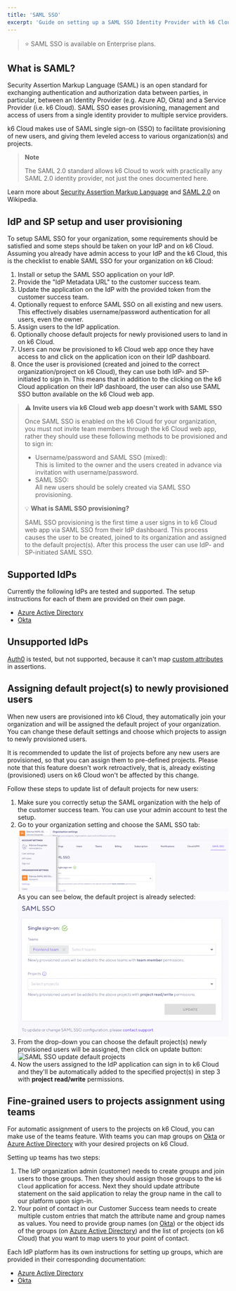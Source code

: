 ```yaml
---
title: 'SAML SSO'
excerpt: 'Guide on setting up a SAML SSO Identity Provider with k6 Cloud'
---
```


> ⭐️ SAML SSO is available on Enterprise plans.

## What is SAML?

Security Assertion Markup Language (SAML) is an open standard for exchanging authentication and authorization data between parties, in particular, between an Identity Provider (e.g. Azure AD, Okta) and a Service Provider (i.e. k6 Cloud). SAML SSO eases provisioning, management and access of users from a single identity provider to multiple service providers.

k6 Cloud makes use of SAML single sign-on (SSO) to facilitate provisioning of new users, and giving them leveled access to various organization(s) and projects.

> __Note__
>
> The SAML 2.0 standard allows k6 Cloud to work with practically any SAML 2.0 identity provider, not just the ones documented here.

Learn more about [Security Assertion Markup Language](https://en.wikipedia.org/wiki/Security_Assertion_Markup_Language) and [SAML 2.0](https://en.wikipedia.org/wiki/SAML_2.0) on Wikipedia.

## IdP and SP setup and user provisioning

To setup SAML SSO for your organization, some requirements should be satisfied and some steps should be taken on your IdP and on k6 Cloud. Assuming you already have admin access to your IdP and the k6 Cloud, this is the checklist to enable SAML SSO for your organization on k6 Cloud:

1. Install or setup the SAML SSO application on your IdP.
2. Provide the "IdP Metadata URL" to the customer success team.
3. Update the application on the IdP with the provided token from the customer success team.
4. Optionally request to enforce SAML SSO on all existing and new users. This effectively disables username/password authentication for all users, even the owner.
5. Assign users to the IdP application.
6. Optionally choose default projects for newly provisioned users to land in on k6 Cloud.
7. Users can now be provisioned to k6 Cloud web app once they have access to and click on the application icon on their IdP dashboard.
8. Once the user is provisioned (created and joined to the correct organization/project on k6 Cloud), they can use both IdP- and SP-initiated to sign in. This means that in addition to the clicking on the k6 Cloud application on their IdP dashboard, the user can also use SAML SSO button available on the k6 Cloud web app.

> ⚠️ __Invite users via k6 Cloud web app doesn't work with SAML SSO__
>
> Once SAML SSO is enabled on the k6 Cloud for your organization, you must not invite team members through the k6 Cloud web app, rather they should use these following methods to be provisioned and to sign in:
>
> - Username/password and SAML SSO (mixed):<br/>
>   This is limited to the owner and the users created in advance via invitation with username/password.
> - SAML SSO:<br/>
>   All new users should be solely created via SAML SSO provisioning.
>
> 💡 __What is SAML SSO provisioning?__
>
> SAML SSO provisioning is the first time a user signs in to k6 Cloud web app via SAML SSO from their IdP dashboard. This process causes the user to be created, joined to its organization and assigned to the default project(s). After this process the user can use IdP- and SP-initiated SAML SSO.

## Supported IdPs

Currently the following IdPs are tested and supported. The setup instructions for each of them are provided on their own page.

- [Azure Active Directory](/cloud/project-and-team-management/saml-sso/azure-ad)
- [Okta](/cloud/project-and-team-management/saml-sso/okta)

## Unsupported IdPs

[Auth0](https://auth0.com/) is tested, but not supported, because it can't map [custom attributes](https://community.auth0.com/t/adding-custom-saml-attribute-when-auth0-is-idp/45691) in assertions.

## Assigning default project(s) to newly provisioned users

When new users are provisioned into k6 Cloud, they automatically join your organization and will be assigned the default project of your organization. You can change these default settings and choose which projects to assign to newly provisioned users.

It is recommended to update the list of projects before any new users are provisioned, so that you can assign them to pre-defined projects. Please note that this feature doesn't work retroactively, that is, already existing (provisioned) users on k6 Cloud won't be affected by this change.

Follow these steps to update list of default projects for new users:

1. Make sure you correctly setup the SAML organization with the help of the customer success team. You can use your admin account to test the setup.
2. Go to your organization setting and choose the SAML SSO tab:
![SAML SSO settings](images/04-SAML-SSO/saml-sso-settings.png)
As you can see below, the default project is already selected:
![SAML SSO default project](images/04-SAML-SSO/saml-sso-default-project.png)
3. From the drop-down you can choose the default project(s) newly provisioned users will be assigned, then click on update button:
![SAML SSO update default projects](images/04-SAML-SSO/saml-sso-update-default-project.png)
4. Now the users assigned to the IdP application can sign in to k6 Cloud and they'll be automatically added to the specified project(s) in step 3 with __project read/write__ permissions.

## Fine-grained users to projects assignment using teams

For automatic assignment of users to the projects on k6 Cloud, you can make use of the teams feature. With teams you can map groups on [Okta](/cloud/project-and-team-management/saml-sso/okta) or [Azure Active Directory](/cloud/project-and-team-management/saml-sso/azure-ad) with your desired projects on k6 Cloud.

Setting up teams has two steps:

1. The IdP organization admin (customer) needs to create groups and join users to those groups. Then they should assign those groups to the `k6 Cloud` application for access. Next they should update attribute statement on the said application to relay the group name in the call to our platform upon sign-in.
2. Your point of contact in our Customer Success team needs to create multiple custom entries that match the attribute name and group names as values. You need to provide group names (on [Okta](/cloud/project-and-team-management/saml-sso/okta#teams-setup)) or  the object ids of the groups (on [Azure Active Directory](/cloud/project-and-team-management/saml-sso/azure-ad#teams-setup)) and the list of projects (on k6 Cloud) that you want to map users to your point of contact.

Each IdP platform has its own instructions for setting up groups, which are provided in their corresponding documentation:

- [Azure Active Directory](/cloud/project-and-team-management/saml-sso/azure-ad#teams-setup)
- [Okta](/cloud/project-and-team-management/saml-sso/okta#teams-setup)

